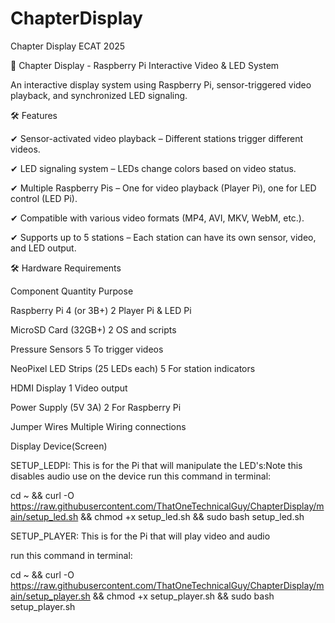 # ChapterDisplay
Chapter Display ECAT 2025

📌 Chapter Display - Raspberry Pi Interactive Video & LED System

An interactive display system using Raspberry Pi, sensor-triggered video playback, and synchronized LED signaling.

🛠️ Features

✔ Sensor-activated video playback – Different stations trigger different videos.


✔ LED signaling system – LEDs change colors based on video status.

✔ Multiple Raspberry Pis – One for video playback (Player Pi), one for LED control (LED Pi).

✔ Compatible with various video formats (MP4, AVI, MKV, WebM, etc.).

✔ Supports up to 5 stations – Each station can have its own sensor, video, and LED output.


🛠️ Hardware Requirements

Component	Quantity	Purpose

Raspberry Pi 4 (or 3B+)	2	Player Pi & LED Pi

MicroSD Card (32GB+)	2	OS and scripts

Pressure Sensors	5	To trigger videos

NeoPixel LED Strips (25 LEDs each)	5	For station indicators

HDMI Display	1	Video output

Power Supply (5V 3A)	2	For Raspberry Pi

Jumper Wires	Multiple	Wiring connections

Display Device(Screen)





SETUP_LEDPI:
This is for the Pi that will manipulate the LED's:Note this disables audio use on the device
run this command in terminal: 

cd ~ && curl -O https://raw.githubusercontent.com/ThatOneTechnicalGuy/ChapterDisplay/main/setup_led.sh && chmod +x setup_led.sh && sudo bash setup_led.sh

SETUP_PLAYER:
This is for the Pi that will play video and audio

run this command in terminal:

cd ~ && curl -O https://raw.githubusercontent.com/ThatOneTechnicalGuy/ChapterDisplay/main/setup_player.sh && chmod +x setup_player.sh && sudo bash setup_player.sh




